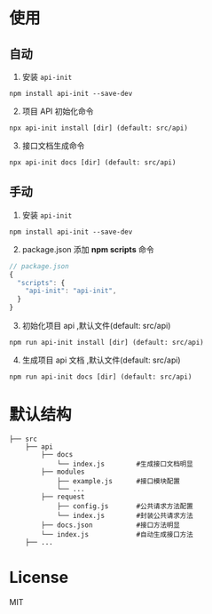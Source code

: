 # 使用

## 自动

1. 安装 `api-init`

```shell
npm install api-init --save-dev
```

2. 项目 API 初始化命令

```shell
npx api-init install [dir] (default: src/api)
```

3. 接口文档生成命令

```shell
npx api-init docs [dir] (default: src/api)
```

## 手动

1. 安装 `api-init`

```shell
npm install api-init --save-dev
```

2. package.json 添加 **npm scripts** 命令

```js
// package.json
{
  "scripts": {
    "api-init": "api-init",
  }
}
```

3. 初始化项目 api ,默认文件(default: src/api)

```shell
npm run api-init install [dir] (default: src/api)
```

4. 生成项目 api 文档 ,默认文件(default: src/api)

```shell
npm run api-init docs [dir] (default: src/api)
```

# 默认结构

```shell
├── src
    ├── api
        ├── docs
            └── index.js        #生成接口文档明显
        ├── modules
            ├── example.js      #接口模块配置
            └── ...
        ├── request
            ├── config.js       #公共请求方法配置
            └── index.js        #封装公共请求方法
        ├── docs.json           #接口方法明显
        └── index.js            #自动生成接口方法
    ├── ...
```

# License

MIT
